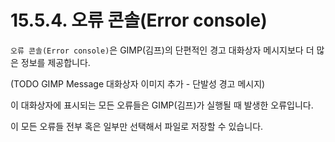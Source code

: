 # 15.5.4. 오류 콘솔(Error console)
`오류 콘솔(Error console)`은 GIMP(김프)의 단편적인 경고 대화상자 메시지보다 더 많은 정보를 제공합니다.

(TODO GIMP Message 대화상자 이미지 추가 - 단발성 경고 메시지)

이 대화상자에 표시되는 모든 오류들은 GIMP(김프)가 실행될 때 발생한 오류입니다.

이 모든 오류들 전부 혹은 일부만 선택해서 파일로 저장할 수 있습니다.